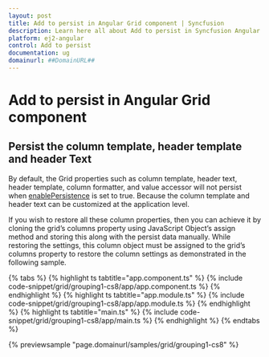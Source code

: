 ```yaml
---
layout: post
title: Add to persist in Angular Grid component | Syncfusion
description: Learn here all about Add to persist in Syncfusion Angular Grid component of Syncfusion Essential JS 2 and more.
platform: ej2-angular
control: Add to persist 
documentation: ug
domainurl: ##DomainURL##
---
```


# Add to persist in Angular Grid component

## Persist the column template, header template and header Text

By default, the Grid properties such as column template, header text, header template, column formatter, and value accessor will not persist when [enablePersistence](https://ej2.syncfusion.com/angular/documentation/api/grid/#enablepersistence) is set to true. Because the column template and header text can be customized at the application level.

If you wish to restore all these column properties, then you can achieve it by cloning the grid’s columns property using JavaScript Object’s assign method and storing this along with the persist data manually. While restoring the settings, this column object must be assigned to the grid’s columns property to restore the column settings as demonstrated in the following sample.

{% tabs %}
{% highlight ts tabtitle="app.component.ts" %}
{% include code-snippet/grid/grouping1-cs8/app/app.component.ts %}
{% endhighlight %}
{% highlight ts tabtitle="app.module.ts" %}
{% include code-snippet/grid/grouping1-cs8/app/app.module.ts %}
{% endhighlight %}
{% highlight ts tabtitle="main.ts" %}
{% include code-snippet/grid/grouping1-cs8/app/main.ts %}
{% endhighlight %}
{% endtabs %}
  
{% previewsample "page.domainurl/samples/grid/grouping1-cs8" %}